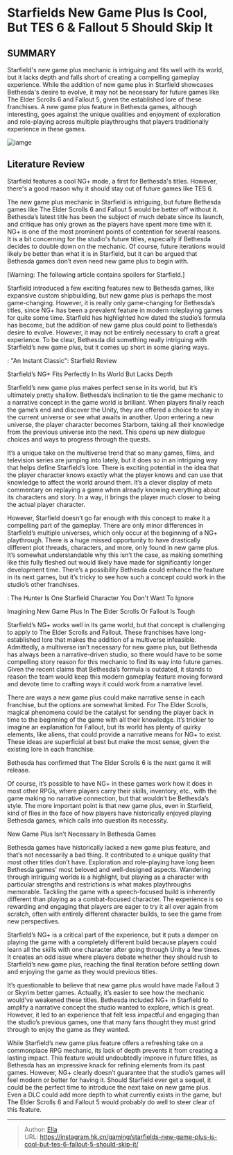 # Starfields New Game Plus Is Cool, But TES 6 &amp; Fallout 5 Should Skip It


## SUMMARY 



  Starfield&#39;s new game plus mechanic is intriguing and fits well with its world, but it lacks depth and falls short of creating a compelling gameplay experience.   While the addition of new game plus in Starfield showcases Bethesda&#39;s desire to evolve, it may not be necessary for future games like The Elder Scrolls 6 and Fallout 5, given the established lore of these franchises.   A new game plus feature in Bethesda games, although interesting, goes against the unique qualities and enjoyment of exploration and role-playing across multiple playthroughs that players traditionally experience in these games.  

![iamge](https://static1.srcdn.com/wordpress/wp-content/uploads/2023/11/starfield-s-new-game-plus-is-cool-but-tes-6-fallout-5-should-skip-it.jpg)

## Literature Review

Starfield features a cool NG&#43; mode, a first for Bethesda&#39;s titles. However, there&#39;s a good reason why it should stay out of future games like TES 6.




The new game plus mechanic in Starfield is intriguing, but future Bethesda games like The Elder Scrolls 6 and Fallout 5 would be better off without it. Bethesda’s latest title has been the subject of much debate since its launch, and critique has only grown as the players have spent more time with it. NG&#43; is one of the most prominent points of contention for several reasons. It is a bit concerning for the studio&#39;s future titles, especially if Bethesda decides to double down on the mechanic. Of course, future iterations would likely be better than what it is in Starfield, but it can be argued that Bethesda games don’t even need new game plus to begin with.




[Warning: The following article contains spoilers for Starfield.]

Starfield introduced a few exciting features new to Bethesda games, like expansive custom shipbuilding, but new game plus is perhaps the most game-changing. However, it is really only game-changing for Bethesda’s titles, since NG&#43; has been a prevalent feature in modern roleplaying games for quite some time. Starfield has highlighted how dated the studio’s formula has become, but the addition of new game plus could point to Bethesda’s desire to evolve. However, it may not be entirely necessary to craft a great experience. To be clear, Bethesda did something really intriguing with Starfield’s new game plus, but it comes up short in some glaring ways.

 : &#34;An Instant Classic&#34;: Starfield Review


 Starfield’s NG&#43; Fits Perfectly In Its World But Lacks Depth 
         




Starfield’s new game plus makes perfect sense in its world, but it’s ultimately pretty shallow. Bethesda’s inclination to tie the game mechanic to a narrative concept in the game world is brilliant. When players finally reach the game’s end and discover the Unity, they are offered a choice to stay in the current universe or see what awaits in another. Upon entering a new universe, the player character becomes Starborn, taking all their knowledge from the previous universe into the next. This opens up new dialogue choices and ways to progress through the quests.

It’s a unique take on the multiverse trend that so many games, films, and television series are jumping into lately, but it does so in an intriguing way that helps define Starfield’s lore. There is exciting potential in the idea that the player character knows exactly what the player knows and can use that knowledge to affect the world around them. It’s a clever display of meta commentary on replaying a game when already knowing everything about its characters and story. In a way, it brings the player much closer to being the actual player character.




However, Starfield doesn’t go far enough with this concept to make it a compelling part of the gameplay. There are only minor differences in Starfield’s multiple universes, which only occur at the beginning of a NG&#43; playthrough. There is a huge missed opportunity to have drastically different plot threads, characters, and more, only found in new game plus. It’s somewhat understandable why this isn’t the case, as making something like this fully fleshed out would likely have made for significantly longer development time. There’s a possibility Bethesda could enhance the feature in its next games, but it’s tricky to see how such a concept could work in the studio’s other franchises.

 : The Hunter Is One Starfield Character You Don&#39;t Want To Ignore



 Imagining New Game Plus In The Elder Scrolls Or Fallout Is Tough 
         




Starfield’s NG&#43; works well in its game world, but that concept is challenging to apply to The Elder Scrolls and Fallout. These franchises have long-established lore that makes the addition of a multiverse infeasible. Admittedly, a multiverse isn’t necessary for new game plus, but Bethesda has always been a narrative-driven studio, so there would have to be some compelling story reason for this mechanic to find its way into future games. Given the recent claims that Bethesda’s formula is outdated, it stands to reason the team would keep this modern gameplay feature moving forward and devote time to crafting ways it could work from a narrative level.

There are ways a new game plus could make narrative sense in each franchise, but the options are somewhat limited. For The Elder Scrolls, magical phenomena could be the catalyst for sending the player back in time to the beginning of the game with all their knowledge. It’s trickier to imagine an explanation for Fallout, but its world has plenty of quirky elements, like aliens, that could provide a narrative means for NG&#43; to exist. These ideas are superficial at best but make the most sense, given the existing lore in each franchise.






Bethesda has confirmed that The Elder Scrolls 6 is the next game it will release.




Of course, it’s possible to have NG&#43; in these games work how it does in most other RPGs, where players carry their skills, inventory, etc., with the game making no narrative connection, but that wouldn’t be Bethesda’s style. The more important point is that new game plus, even in Starfield, kind of flies in the face of how players have historically enjoyed playing Bethesda games, which calls into question its necessity.



 New Game Plus Isn’t Necessary In Bethesda Games 
          

Bethesda games have historically lacked a new game plus feature, and that’s not necessarily a bad thing. It contributed to a unique quality that most other titles don’t have. Exploration and role-playing have long been Bethesda games&#39; most beloved and well-designed aspects. Wandering through intriguing worlds is a highlight, but playing as a character with particular strengths and restrictions is what makes playthroughs memorable. Tackling the game with a speech-focused build is inherently different than playing as a combat-focused character. The experience is so rewarding and engaging that players are eager to try it all over again from scratch, often with entirely different character builds, to see the game from new perspectives.




Starfield’s NG&#43; is a critical part of the experience, but it puts a damper on playing the game with a completely different build because players could learn all the skills with one character after going through Unity a few times. It creates an odd issue where players debate whether they should rush to Starfield’s new game plus, reaching the final iteration before settling down and enjoying the game as they would previous titles.

It’s questionable to believe that new game plus would have made Fallout 3 or Skyrim better games. Actually, it’s easier to see how the mechanic would’ve weakened these titles. Bethesda included NG&#43; in Starfield to amplify a narrative concept the studio wanted to explore, which is great. However, it led to an experience that felt less impactful and engaging than the studio’s previous games, one that many fans thought they must grind through to enjoy the game as they wanted.

While Starfield’s new game plus feature offers a refreshing take on a commonplace RPG mechanic, its lack of depth prevents it from creating a lasting impact. This feature would undoubtedly improve in future titles, as Bethesda has an impressive knack for refining elements from its past games. However, NG&#43; clearly doesn’t guarantee that the studio’s games will feel modern or better for having it. Should Starfield ever get a sequel, it could be the perfect time to introduce the next take on new game plus. Even a DLC could add more depth to what currently exists in the game, but The Elder Scrolls 6 and Fallout 5 would probably do well to steer clear of this feature.






---

> Author: [Ella](https://instagram.hk.cn/)  
> URL: https://instagram.hk.cn/gaming/starfields-new-game-plus-is-cool-but-tes-6-fallout-5-should-skip-it/  

